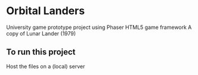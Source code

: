 # Orbital Landers
University game prototype project using Phaser HTML5 game framework
A copy of Lunar Lander (1979)

## To run this project
Host the files on a (local) server